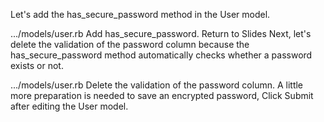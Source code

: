 Let's add the has_secure_password method in the User model.
  
.../models/user.rb
Add has_secure_password.
Return to Slides
Next, let's delete the validation of the password column because the has_secure_password method automatically checks whether a password exists or not.
  
.../models/user.rb
Delete the validation of the password column.
A little more preparation is needed to save an encrypted password, 
Click Submit after editing the User model.
